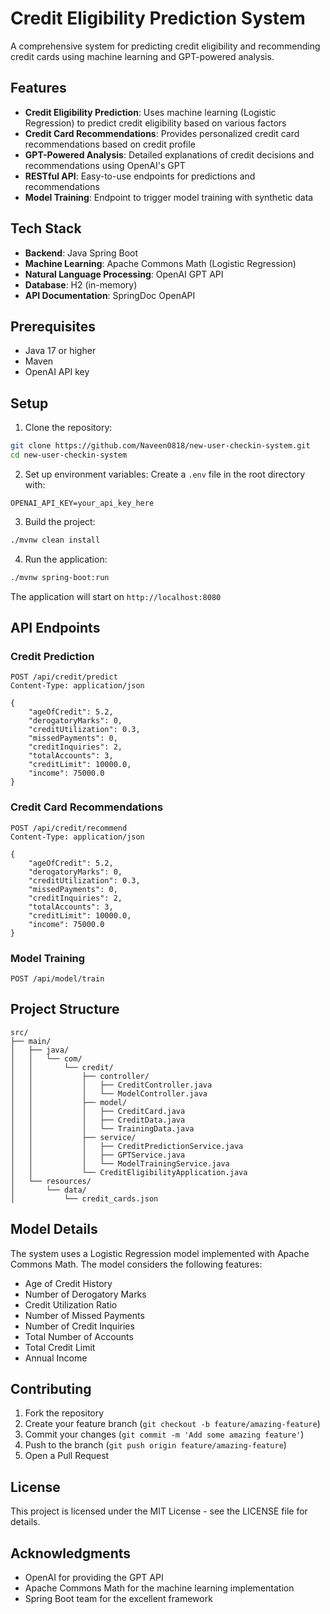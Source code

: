 # Credit Eligibility Prediction System

A comprehensive system for predicting credit eligibility and recommending credit cards using machine learning and GPT-powered analysis.

## Features

- **Credit Eligibility Prediction**: Uses machine learning (Logistic Regression) to predict credit eligibility based on various factors
- **Credit Card Recommendations**: Provides personalized credit card recommendations based on credit profile
- **GPT-Powered Analysis**: Detailed explanations of credit decisions and recommendations using OpenAI's GPT
- **RESTful API**: Easy-to-use endpoints for predictions and recommendations
- **Model Training**: Endpoint to trigger model training with synthetic data

## Tech Stack

- **Backend**: Java Spring Boot
- **Machine Learning**: Apache Commons Math (Logistic Regression)
- **Natural Language Processing**: OpenAI GPT API
- **Database**: H2 (in-memory)
- **API Documentation**: SpringDoc OpenAPI

## Prerequisites

- Java 17 or higher
- Maven
- OpenAI API key

## Setup

1. Clone the repository:
```bash
git clone https://github.com/Naveen0818/new-user-checkin-system.git
cd new-user-checkin-system
```

2. Set up environment variables:
Create a `.env` file in the root directory with:
```
OPENAI_API_KEY=your_api_key_here
```

3. Build the project:
```bash
./mvnw clean install
```

4. Run the application:
```bash
./mvnw spring-boot:run
```

The application will start on `http://localhost:8080`

## API Endpoints

### Credit Prediction

```http
POST /api/credit/predict
Content-Type: application/json

{
    "ageOfCredit": 5.2,
    "derogatoryMarks": 0,
    "creditUtilization": 0.3,
    "missedPayments": 0,
    "creditInquiries": 2,
    "totalAccounts": 3,
    "creditLimit": 10000.0,
    "income": 75000.0
}
```

### Credit Card Recommendations

```http
POST /api/credit/recommend
Content-Type: application/json

{
    "ageOfCredit": 5.2,
    "derogatoryMarks": 0,
    "creditUtilization": 0.3,
    "missedPayments": 0,
    "creditInquiries": 2,
    "totalAccounts": 3,
    "creditLimit": 10000.0,
    "income": 75000.0
}
```

### Model Training

```http
POST /api/model/train
```

## Project Structure

```
src/
├── main/
│   ├── java/
│   │   └── com/
│   │       └── credit/
│   │           ├── controller/
│   │           │   ├── CreditController.java
│   │           │   └── ModelController.java
│   │           ├── model/
│   │           │   ├── CreditCard.java
│   │           │   ├── CreditData.java
│   │           │   └── TrainingData.java
│   │           ├── service/
│   │           │   ├── CreditPredictionService.java
│   │           │   ├── GPTService.java
│   │           │   └── ModelTrainingService.java
│   │           └── CreditEligibilityApplication.java
│   └── resources/
│       └── data/
│           └── credit_cards.json
```

## Model Details

The system uses a Logistic Regression model implemented with Apache Commons Math. The model considers the following features:

- Age of Credit History
- Number of Derogatory Marks
- Credit Utilization Ratio
- Number of Missed Payments
- Number of Credit Inquiries
- Total Number of Accounts
- Total Credit Limit
- Annual Income

## Contributing

1. Fork the repository
2. Create your feature branch (`git checkout -b feature/amazing-feature`)
3. Commit your changes (`git commit -m 'Add some amazing feature'`)
4. Push to the branch (`git push origin feature/amazing-feature`)
5. Open a Pull Request

## License

This project is licensed under the MIT License - see the LICENSE file for details.

## Acknowledgments

- OpenAI for providing the GPT API
- Apache Commons Math for the machine learning implementation
- Spring Boot team for the excellent framework
